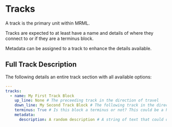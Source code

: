 # Tracks

A track is the primary unit within MRML.

Tracks are expected to at least have a name and details of where they connect to or if they are a terminus block.

Metadata can be assigned to a track to enhance the details available.

## Full Track Description

The following details an entire track section with all available options:

```yaml
---
tracks:
  - name: My First Track Block
    up_line: None # The preceeding track in the direction of travel
    down_line: My Second Track Block # The following track in the direction of travel
    terminus: True # Is this block a terminus or not? This could be a head-shunt, siding, platform, or other such area
    metadata:
      description: A random description # A string of text that could describe the track
```
